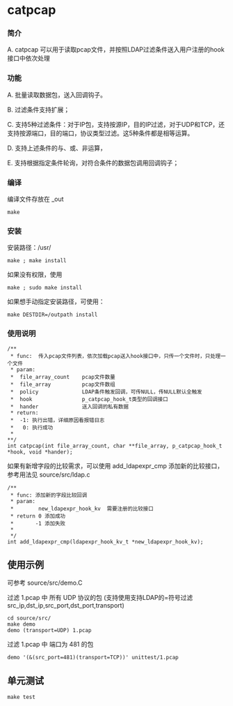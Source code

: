 catpcap
=========

### 简介

A. catpcap 可以用于读取pcap文件，并按照LDAP过滤条件送入用户注册的hook接口中依次处理

### 功能

A. 批量读取数据包，送入回调钩子。

B. 过滤条件支持扩展；

C. 支持5种过滤条件：对于IP包，支持按源IP，目的IP过滤，对于UDP和TCP，还支持按源端口，目的端口，协议类型过滤。这5种条件都是相等运算。

D. 支持上述条件的与、或、非运算，

E. 支持根据指定条件轮询，对符合条件的数据包调用回调钩子；

### 编译

编译文件存放在 _out
```
make
```

### 安装

安装路径：/usr/ 
```
make ; make install
```
如果没有权限，使用
```
make ; sudo make install
```
如果想手动指定安装路径，可使用：
```
make DESTDIR=/outpath install
```

### 使用说明

```
/**
 * func:  传入pcap文件列表，依次加载pcap送入hook接口中，只传一个文件时，只处理一个文件
 * param:
 *	file_array_count	pcap文件数量
 *	file_array			pcap文件数组
 *	policy				LDAP条件触发回调，可传NULL，传NULL默认全触发
 *	hook				p_catpcap_hook_t类型的回调接口
 *	hander				送入回调的私有数据
 * return:
 *	-1: 执行出错，详细原因看报错日志
 *	 0: 执行成功
 *
**/
int catpcap(int file_array_count, char **file_array, p_catpcap_hook_t *hook, void *hander);
```

如果有新增字段的比较需求，可以使用 add_ldapexpr_cmp 添加新的比较接口，
参考用法见 source/src/ldap.c

```
/** 
 * func: 添加新的字段比较回调
 * param:
 *        new_ldapexpr_hook_kv  需要注册的比较接口
 * return 0 添加成功
 *       -1 添加失败
 *
 */
int add_ldapexpr_cmp(ldapexpr_hook_kv_t *new_ldapexpr_hook_kv);
```

## 使用示例

可参考 source/src/demo.C

过滤 1.pcap 中 所有 UDP 协议的包 (支持使用支持LDAP的=符号过滤src_ip,dst_ip,src_port,dst_port,transport)
```
cd source/src/
make demo
demo (transport=UDP) 1.pcap
```

过滤 1.pcap 中 端口为 481 的包
```
demo '(&(src_port=481)(transport=TCP))' unittest/1.pcap
```

## 单元测试

```
make test
```
